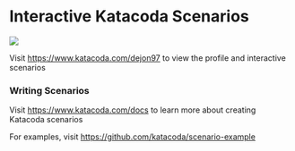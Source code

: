 # Interactive Katacoda Scenarios

[![](http://shields.katacoda.com/katacoda/dejon97/count.svg)](https://www.katacoda.com/dejon97 "Get your profile on Katacoda.com")

Visit https://www.katacoda.com/dejon97 to view the profile and interactive scenarios

### Writing Scenarios
Visit https://www.katacoda.com/docs to learn more about creating Katacoda scenarios

For examples, visit https://github.com/katacoda/scenario-example
